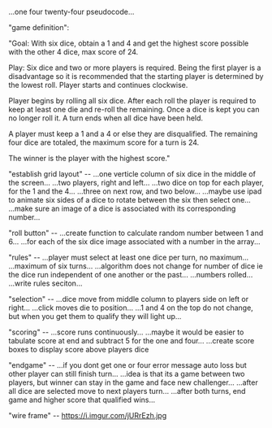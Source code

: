 ...one four twenty-four pseudocode...

"game definition":

"Goal: With six dice, obtain a 1 and 4 and get the highest score possible with the other 4 dice, max score of 24.

Play: Six dice and two or more players is required. Being the first player is a disadvantage so it is recommended that the starting player is determined by the lowest roll.  Player starts and continues clockwise.

Player begins by rolling all six dice. After each roll the player is required to keep at least one die and re-roll the remaining. Once a dice is kept you can no longer roll it.  A turn ends when all dice have been held.

A player must keep a 1 and a 4 or else they are disqualified.  The remaining four dice are totaled, the maximum score for a turn is 24.

The winner is the player with the highest score."

"establish grid layout" --
    ...one verticle column of six dice in the middle of the screen...
    ...two players, right and left...
    ...two dice on top for each player, for the 1 and the 4...
    ...three on next row, and two below...
    ...maybe use ipad to animate six sides of a dice to rotate between the six then select one...
    ...make sure an image of a dice is associated with its corresponding number...

"roll button" --
    ...create function to calculate random number between 1 and 6...
    ...for each of the six dice image associated with a number in the array...

"rules" --
    ...player must select at least one dice per turn, no maximum...
    ...maximum of six turns...
    ...algorithm does not change for number of dice ie the dice run independent of one another or the past... ...numbers rolled...
    ...write rules seciton...


"selection" --
    ...dice move from middle column to players side on left or right... 
    ...click moves die to position...
    ...1 and 4 on the top do not change, but when you get them to qualify they will light up...

"scoring" --
    ...score runs continuously... 
    ...maybe it would be easier to tabulate score at end and subtract 5 for the one and four...
    ...create score boxes to display score above players dice

"endgame" --
    ...if you dont get one or four error message auto loss but other player can still finish turn...
    ...idea is that its a game between two players, but winner can stay in the game and face new challenger...
    ...after all dice are selected move to next players turn...
    ...after both turns, end game and higher score that qualified wins...


"wire frame" -- 
https://i.imgur.com/jURrEzh.jpg


